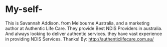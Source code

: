 # My-self-
This is Savannah Addison. from Melbourne Australia, and a marketing author at Authentic Life Care. They provide Best NDIS Providers in australia. And always looking to deliver authentic services. they have vast experience in providing NDIS Services. Thanks! By: http://authenticlifecare.com.au/
